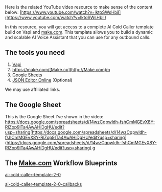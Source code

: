 Here is the related YouTube video resource to make sense of the content below: [https://www.youtube.com/watch?v=lktoSWsHbiI](https://www.youtube.com/watch?v=lktoSWsHbiI)

In this resource, you will get access to a complete AI Cold Caller template build on Vapi and [make.com](http://make.com). This template allows you to build a dynamic and scalable AI Voice Assistant that you can use for any outbound calls.

## **The tools you need**

1. [Vapi](https://integraticus.com/share/vapi/)
2. https://make.com/[Make.co](http://Make.com)m
3. [Google Sheets](https://sheets.google.com/)
4. [JSON Editor Online](https://jsoneditoronline.org/) (Optional)

We may use affiliated links.

## **The Google Sheet**

This is the Google Sheet I’ve shown in the video: https://docs.google.com/spreadsheets/d/14wzCqpwIdh-fshCmMGEvX8Y-RlZop9ITa4AwAHiDgHU/edit?usp=sharing[https://docs.google.com/spreadsheets/d/14wzCqpwIdh-fshCmMGEvX8Y-RlZop9ITa4AwAHiDgHU/edit?usp=sharing](https://docs.google.com/spreadsheets/d/14wzCqpwIdh-fshCmMGEvX8Y-RlZop9ITa4AwAHiDgHU/edit?usp=sharing)
g
## **The **[**Make.com**](http://Make.com)** Workflow Blueprints**

[ai-cold-caller-template-2-0](https://hub.integraticus.com/wp-content/uploads/2024/06/ai-cold-caller-template-2-0.json)

[ai-cold-caller-template-2-0-callbacks](https://hub.integraticus.com/wp-content/uploads/2024/06/ai-cold-caller-template-2-0-callbacks.json)